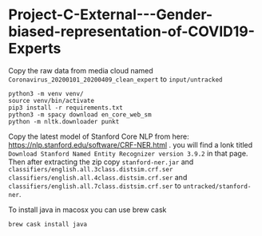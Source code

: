 # Project-C-External---Gender-biased-representation-of-COVID19-Experts

Copy the raw data from media cloud named `Coronavirus_20200101_20200409_clean_expert` to `input/untracked`

```
python3 -m venv venv/
source venv/bin/activate
pip3 install -r requirements.txt
python3 -m spacy download en_core_web_sm
python -m nltk.downloader punkt
```

Copy the latest model of Stanford Core NLP from here: https://nlp.stanford.edu/software/CRF-NER.html . you will find a lonk titled `Download Stanford Named Entity Recognizer version 3.9.2` in that page. Then after extracting the zip copy `stanford-ner.jar` and `classifiers/english.all.3class.distsim.crf.ser` `classifiers/english.all.4class.distsim.crf.ser` and `classifiers/english.all.7class.distsim.crf.ser` to `untracked/stanford-ner`.

To install java in macosx you can use brew cask
```
brew cask install java
```